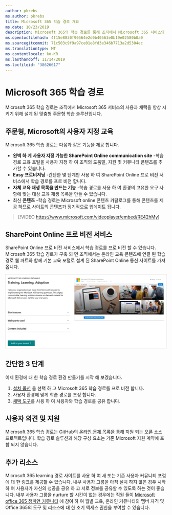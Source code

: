 ```yaml
---
author: pkrebs
ms.author: pkrebs
title: Microsoft 365 학습 경로 개요
ms.date: 10/23/2019
description: Microsoft 365의 학습 경로를 통해 조직에서 Microsoft 365 서비스의 사용 및 채택 속도를 향상 시키는 방법을 알아봅니다. 학습 경로에는 사용자 지정 SharePoint online 웹 파트 및 Microsoft 365 테 넌 트로 쉽게 프로 비전 되는 최신 SharePoint Online communications 교육 사이트가 포함 됩니다.
ms.openlocfilehash: 4f15e8830f90564e2d0b40563e0b19e02580b0a0
ms.sourcegitcommit: 71c503c9f9a97ce01e8fd3e346b7713a2d5304ec
ms.translationtype: MT
ms.contentlocale: ko-KR
ms.lasthandoff: 11/14/2019
ms.locfileid: "38626617"
---
```

# <a name="microsoft-365-learning-pathways"></a>Microsoft 365 학습 경로 
Microsoft 365 학습 경로는 조직에서 Microsoft 365 서비스의 사용과 채택을 향상 시키기 위해 설계 된 맞춤형 주문형 학습 솔루션입니다.   

## <a name="on-demand-custom-training-from-microsoft"></a>주문형, Microsoft의 사용자 지정 교육

Microsoft 365 학습 경로는 다음과 같은 기능을 제공 합니다.

- **완벽 하 게 사용자 지정 가능한 SharePoint Online communication site** -학습 경로 교육 포털을 사용자 지정 하 여 조직의 도움말, 지원 및 커뮤니티 콘텐츠를 추가할 수 있습니다.
- **Easy 프로비저닝** -간단한 몇 단계만 사용 하 여 SharePoint Online 프로 비전 서비스에서 학습 경로를 프로 비전 합니다.
- **자체 교육 재생 목록을 만드는 기능** -학습 경로를 사용 하 여 환경의 고유한 요구 사항에 맞는 대상 교육 재생 목록을 만들 수 있습니다.
- 최신 **콘텐츠** -학습 경로는 Microsoft online 콘텐츠 카탈로그를 통해 콘텐츠를 제공 하므로 사이트의 콘텐츠가 정기적으로 업데이트 됩니다.

> [!VIDEO https://www.microsoft.com/videoplayer/embed/RE42hMy]

## <a name="sharepoint-online-provisioning-service"></a>SharePoint Online 프로 비전 서비스 
SharePoint Online 프로 비전 서비스에서 학습 경로를 프로 비전 할 수 있습니다. Microsoft 365 학습 경로가 구축 되 면 조직에서는 온라인 교육 콘텐츠에 연결 된 학습 경로 웹 파트와 함께 기본 교육 포털로 설계 된 SharePoint Online 통신 사이트를 가져옵니다. 

![cg-provision-.png](media/cg-provision.png)

## <a name="3-easy-steps"></a>간단한 3 단계
이제 환경에 대 한 학습 경로 환경 만들기를 시작 해 보겠습니다.
1. [설치 옵션](custom_setupoptions.md) 을 선택 하 고 Microsoft 365 학습 경로를 프로 비전 합니다.  
2. 사용자 환경에 맞게 학습 경로를 조정 합니다.
3. [채택 도구](driveadoption.md)를 사용 하 여 사용자와 학습 경로를 공유 합니다.

## <a name="feedback-and-support"></a>사용자 의견 및 지원

Microsoft 365 학습 경로는 GitHub의 [온라인 문제 목록을](https://aka.ms/CustomLearningHelp) 통해 지원 되는 오픈 소스 프로젝트입니다. 학습 경로 솔루션과 해당 구성 요소는 기존 Microsoft 지원 계약에 포함 되지 않습니다.  

## <a name="additional-resources"></a>추가 리소스
Microsoft 365 learning 경로 사이트를 사용 하 여 새 또는 기존 사용자 커뮤니티 포럼에 대 한 링크를 제공할 수 있습니다. 내부 사용자 그룹을 아직 설치 하지 않은 경우 시작 하 여 사용자가 자신의 성공을 공유 하 고 서로 정보를 공유할 수 있도록 하는 것이 좋습니다.  내부 사용자 그룹을 nurture 할 시간이 없는 경우에는 직원 들이 [Microsoft office 365 챔피언 커뮤니티](https://aka.ms/O365Champions) 에 참여 하 여 월별 교육, 온라인 커뮤니티의 멤버 자격 및 Office 365의 도구 및 리소스에 대 한 초기 액세스 권한을 부여할 수 있습니다.